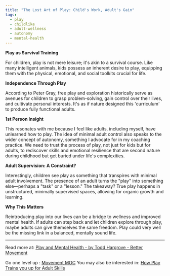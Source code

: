 ```yaml
---
title: "The Lost Art of Play: Child's Work, Adult's Gain"
tags:
  - play
  - childlike
  - adult-wellness
  - autonomy
  - mental-health
---
```


**Play as Survival Training**

For children, play is not mere leisure; it's akin to a survival course. Like many intelligent animals, kids possess an inherent desire to play, equipping them with the physical, emotional, and social toolkits crucial for life.

**Independence Through Play**

According to Peter Gray, free play and exploration historically serve as avenues for children to grasp problem-solving, gain control over their lives, and cultivate personal interests. It's as if nature designed this 'curriculum' to produce fully functional adults.

**1st Person Insight**

This resonates with me because I feel like adults, including myself, have unlearned how to play. The idea of minimal adult control also speaks to the wider concept of autonomy, something I advocate for in my coaching practice. We need to trust the process of play, not just for kids but for adults, to rediscover skills and emotional resilience that are second nature during childhood but get buried under life's complexities.

**Adult Supervision: A Constraint?**

Interestingly, children see play as something that transpires with minimal adult involvement. The presence of an adult turns the "play" into something else—perhaps a "task" or a "lesson." The takeaway? True play happens in unstructured, minimally supervised spaces, allowing for organic growth and learning.

**Why This Matters**

Reintroducing play into our lives can be a bridge to wellness and improved mental health. If adults can step back and let children explore through play, maybe adults can give themselves the same freedom. Play could very well be the missing link in a balanced, mentally sound life.

----

Read more at: [Play and Mental Health - by Todd Hargrove - Better Movement](https://toddhargrove.substack.com/p/play-and-mental-health?utm_source=post-email-title&publication_id=408952&post_id=138014425&utm_campaign=email-post-title&isFreemail=true&r=1owzhk&utm_medium=email)

Go one level up : [Movement MOC](Maps/Movement%20MOC.md)
You may also be interested in: [How Play Trains you up for Adult Skills](Notes/How%20Play%20Trains%20you%20up%20for%20Adult%20Skills.md)